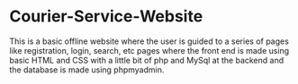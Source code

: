 # Courier-Service-Website
This is a basic offline website where the user is guided to a series of pages like registration, login, search, etc pages where the front end is made using basic HTML and CSS with a little bit of php and MySql at the backend and the database is made using phpmyadmin.
